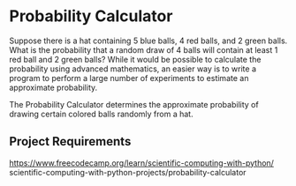 # Probability Calculator
Suppose there is a hat containing 5 blue balls, 4 red balls, and 2 green balls. 
What is the probability that a random draw of 4 balls will contain at least 
1 red ball and 2 green balls? While it would be possible to calculate the 
probability using advanced mathematics, an easier way is to write a program to 
perform a large number of experiments to estimate an approximate probability.

The Probability Calculator determines the approximate probability of drawing
certain colored balls randomly from a hat.


## Project Requirements
https://www.freecodecamp.org/learn/scientific-computing-with-python/
scientific-computing-with-python-projects/probability-calculator